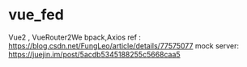 # vue_fed
Vue2  , VueRouter2We bpack,Axios 
ref : https://blog.csdn.net/FungLeo/article/details/77575077 
mock server: https://juejin.im/post/5acdb5345188255c5668caa5
